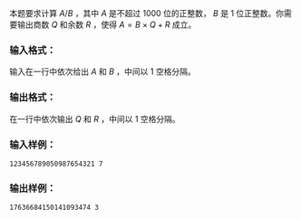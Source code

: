<!-- Title
A除以B (20)
-->
本题要求计算 $A/B$ ，其中 $A$ 是不超过 1000 位的正整数， $B$ 是 1 位正整数。你需要输出商数 $Q$ 和余数 $R$ ，使得 $A
= B \times Q + R$ 成立。

### 输入格式：

输入在一行中依次给出 $A$ 和 $B$ ，中间以 1 空格分隔。

### 输出格式：

在一行中依次输出 $Q$ 和 $R$ ，中间以 1 空格分隔。

### 输入样例：

    
    
    123456789050987654321 7
    

### 输出样例：

    
    
    17636684150141093474 3
    


